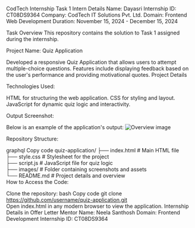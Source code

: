 CodTech Internship Task 1
Intern Details
Name: Dayasri
Internship ID: CT08DS9364
Company: CodTech IT Solutions Pvt. Ltd.
Domain: Frontend Web Development
Duration: November 15, 2024 - December 15, 2024

Task Overview
This repository contains the solution to Task 1 assigned during the internship.

Project Name: Quiz Application

Developed a responsive Quiz Application that allows users to attempt multiple-choice questions.
Features include displaying feedback based on the user's performance and providing motivational quotes.
Project Details

Technologies Used:

HTML for structuring the web application.
CSS for styling and layout.
JavaScript for dynamic quiz logic and interactivity.

Output Screenshot:

Below is an example of the application's output:
![Overview image]("https://github.com/Sridaya/CODTECH-Task1/blob/main/overview.png")


Repository Structure:

graphql
Copy code
quiz-application/
├── index.html        # Main HTML file  
├── style.css         # Stylesheet for the project  
├── script.js         # JavaScript file for quiz logic  
├── images/           # Folder containing screenshots and assets  
└── README.md         # Project details and overview  
How to Access the Code:

Clone the repository:
bash
Copy code
git clone https://github.com/username/quiz-application.git  
Open index.html in any modern browser to view the application.
Internship Details in Offer Letter
Mentor Name: Neela Santhosh
Domain: Frontend Development
Internship ID: CT08DS9364

